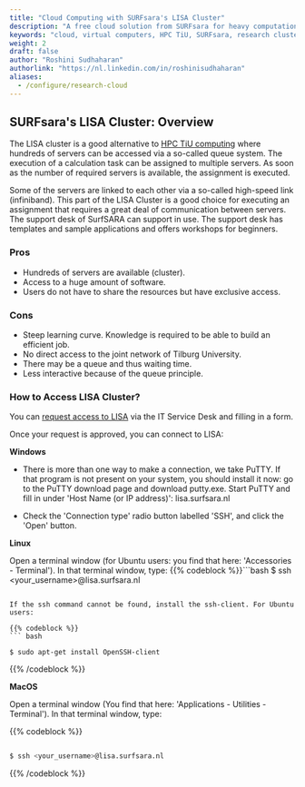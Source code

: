 ```yaml
---
title: "Cloud Computing with SURFsara's LISA Cluster"
description: "A free cloud solution from SURFsara for heavy computation tasks."
keywords: "cloud, virtual computers, HPC TiU, SURFsara, research clusters,infrastructure, parallel, research cloud"
weight: 2
draft: false
author: "Roshini Sudhaharan"
authorlink: "https://nl.linkedin.com/in/roshinisudhaharan"
aliases:
  - /configure/research-cloud
---
```


## SURFsara's LISA Cluster: Overview
The LISA cluster is a good alternative to [HPC TiU computing](http://tilburgsciencehub.com/building-blocks/configure-your-computer/infrastructure-choice/blade/) where hundreds of servers can be accessed via a so-called queue system. The execution of a calculation task can be assigned to multiple servers. As soon as the number of required servers is available, the assignment is executed.

Some of the servers are linked to each other via a so-called high-speed link (infiniband). This part of the LISA Cluster is a good choice for executing an assignment that requires a great deal of communication between servers.
The support desk of SurfSARA can support in use. The support desk has templates and sample applications and offers workshops for beginners.

### Pros
- Hundreds of servers are available (cluster).
- Access to a huge amount of software.
- Users do not have to share the resources but have exclusive access.

### Cons
- Steep learning curve. Knowledge is required to be able to build an efficient job.
- No direct access to the joint network of Tilburg University.
- There may be a queue and thus waiting time.
- Less interactive because of the queue principle.

### How to Access LISA Cluster?
You can [request access to LISA](https://servicedesk.uvt.nl/tas/public/ssp/content/serviceflow?unid=8607361336ec4bcf8989e82f168602e7&openedFromService=true) via the IT Service Desk and filling in a form.

Once your request is approved, you can connect to LISA:

**Windows**

- There is more than one way to make a connection, we take PuTTY. If that program is not present on your system, you should install it now: go to the PuTTY download page and download putty.exe. Start PuTTY and fill in under 'Host Name (or IP address)': lisa.surfsara.nl

- Check the 'Connection type' radio button labelled 'SSH', and click the 'Open' button.

**Linux**

Open a terminal window (for Ubuntu users: you find that here: 'Accessories - Terminal'). In that terminal window, type:
{{% codeblock %}}```bash
$ ssh <your_username>@lisa.surfsara.nl

```{{% /codeblock %}}

If the ssh command cannot be found, install the ssh-client. For Ubuntu users:

{{% codeblock %}}
``` bash

$ sudo apt-get install OpenSSH-client
```
{{% /codeblock %}}


**MacOS**

Open a terminal window (You find that here: 'Applications - Utilities - Terminal'). In that terminal window, type:

{{% codeblock %}}
``` bash

$ ssh <your_username>@lisa.surfsara.nl

```
{{% /codeblock %}}
